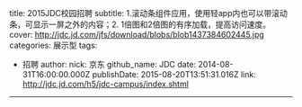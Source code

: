 title: 2015JDC校园招聘
subtitle: 1.滚动条组件应用，使用轻app内也可以带滚动条，可显示一屏之外的内容；2. 1倍图和2倍图的有序加载，提高访问速度。
cover: http://jdc.jd.com/jfs/download/blobs/blob1437384602445.jpg
categories: 展示型
tags:
  - 招聘
author:
  nick: 京东
  github_name: JDC
date: 2014-08-31T16:00:00.000Z
publishDate: 2015-08-20T13:51:31.016Z
link: http://jdc.jd.com/h5/jdc-campus/index.shtml
---
